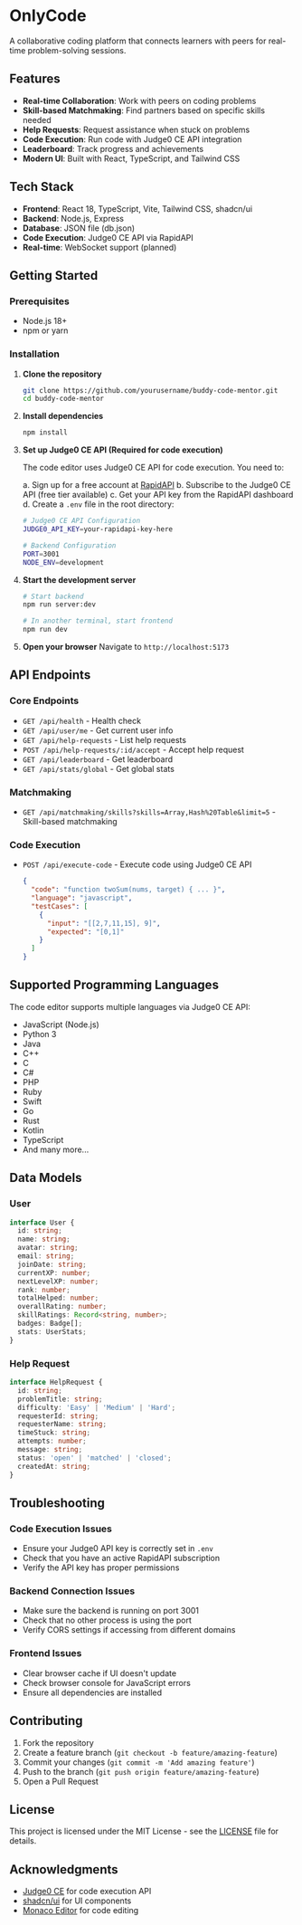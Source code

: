 # OnlyCode

A collaborative coding platform that connects learners with peers for real-time problem-solving sessions.

## Features

- **Real-time Collaboration**: Work with peers on coding problems
- **Skill-based Matchmaking**: Find partners based on specific skills needed
- **Help Requests**: Request assistance when stuck on problems
- **Code Execution**: Run code with Judge0 CE API integration
- **Leaderboard**: Track progress and achievements
- **Modern UI**: Built with React, TypeScript, and Tailwind CSS

## Tech Stack

- **Frontend**: React 18, TypeScript, Vite, Tailwind CSS, shadcn/ui
- **Backend**: Node.js, Express
- **Database**: JSON file (db.json)
- **Code Execution**: Judge0 CE API via RapidAPI
- **Real-time**: WebSocket support (planned)

## Getting Started

### Prerequisites

- Node.js 18+ 
- npm or yarn

### Installation

1. **Clone the repository**
   ```bash
   git clone https://github.com/yourusername/buddy-code-mentor.git
   cd buddy-code-mentor
   ```

2. **Install dependencies**
   ```bash
   npm install
   ```

3. **Set up Judge0 CE API (Required for code execution)**
   
   The code editor uses Judge0 CE API for code execution. You need to:
   
   a. Sign up for a free account at [RapidAPI](https://rapidapi.com/judge0-official/api/judge0-ce/)
   b. Subscribe to the Judge0 CE API (free tier available)
   c. Get your API key from the RapidAPI dashboard
   d. Create a `.env` file in the root directory:
   ```bash
   # Judge0 CE API Configuration
   JUDGE0_API_KEY=your-rapidapi-key-here
   
   # Backend Configuration
   PORT=3001
   NODE_ENV=development
   ```

4. **Start the development server**
   ```bash
   # Start backend
   npm run server:dev
   
   # In another terminal, start frontend
   npm run dev
   ```

5. **Open your browser**
   Navigate to `http://localhost:5173`

## API Endpoints

### Core Endpoints
- `GET /api/health` - Health check
- `GET /api/user/me` - Get current user info
- `GET /api/help-requests` - List help requests
- `POST /api/help-requests/:id/accept` - Accept help request
- `GET /api/leaderboard` - Get leaderboard
- `GET /api/stats/global` - Get global stats

### Matchmaking
- `GET /api/matchmaking/skills?skills=Array,Hash%20Table&limit=5` - Skill-based matchmaking

### Code Execution
- `POST /api/execute-code` - Execute code using Judge0 CE API
  ```json
  {
    "code": "function twoSum(nums, target) { ... }",
    "language": "javascript",
    "testCases": [
      {
        "input": "[[2,7,11,15], 9]",
        "expected": "[0,1]"
      }
    ]
  }
  ```

## Supported Programming Languages

The code editor supports multiple languages via Judge0 CE API:

- JavaScript (Node.js)
- Python 3
- Java
- C++
- C
- C#
- PHP
- Ruby
- Swift
- Go
- Rust
- Kotlin
- TypeScript
- And many more...

## Data Models

### User
```typescript
interface User {
  id: string;
  name: string;
  avatar: string;
  email: string;
  joinDate: string;
  currentXP: number;
  nextLevelXP: number;
  rank: number;
  totalHelped: number;
  overallRating: number;
  skillRatings: Record<string, number>;
  badges: Badge[];
  stats: UserStats;
}
```

### Help Request
```typescript
interface HelpRequest {
  id: string;
  problemTitle: string;
  difficulty: 'Easy' | 'Medium' | 'Hard';
  requesterId: string;
  requesterName: string;
  timeStuck: string;
  attempts: number;
  message: string;
  status: 'open' | 'matched' | 'closed';
  createdAt: string;
}
```

## Troubleshooting

### Code Execution Issues
- Ensure your Judge0 API key is correctly set in `.env`
- Check that you have an active RapidAPI subscription
- Verify the API key has proper permissions

### Backend Connection Issues
- Make sure the backend is running on port 3001
- Check that no other process is using the port
- Verify CORS settings if accessing from different domains

### Frontend Issues
- Clear browser cache if UI doesn't update
- Check browser console for JavaScript errors
- Ensure all dependencies are installed

## Contributing

1. Fork the repository
2. Create a feature branch (`git checkout -b feature/amazing-feature`)
3. Commit your changes (`git commit -m 'Add amazing feature'`)
4. Push to the branch (`git push origin feature/amazing-feature`)
5. Open a Pull Request

## License

This project is licensed under the MIT License - see the [LICENSE](LICENSE) file for details.

## Acknowledgments

- [Judge0 CE](https://judge0.com/) for code execution API
- [shadcn/ui](https://ui.shadcn.com/) for UI components
- [Monaco Editor](https://microsoft.github.io/monaco-editor/) for code editing
